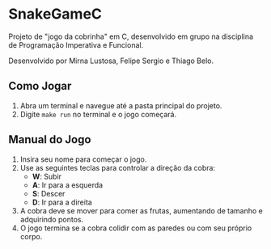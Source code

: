 # SnakeGameC

Projeto de "jogo da cobrinha" em C, desenvolvido em grupo na disciplina de Programação Imperativa e Funcional.

Desenvolvido por Mirna Lustosa, Felipe Sergio e Thiago Belo.

## Como Jogar

1. Abra um terminal e navegue até a pasta principal do projeto.
2. Digite `make run` no terminal e o jogo começará.

## Manual do Jogo

1. Insira seu nome para começar o jogo.
2. Use as seguintes teclas para controlar a direção da cobra:
   - **W**: Subir
   - **A**: Ir para a esquerda
   - **S**: Descer
   - **D**: Ir para a direita
3. A cobra deve se mover para comer as frutas, aumentando de tamanho e adquirindo pontos.
4. O jogo termina se a cobra colidir com as paredes ou com seu próprio corpo.
